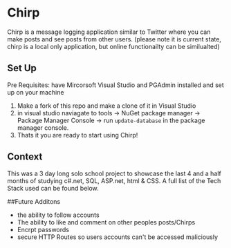 # Chirp
Chirp is a message logging application similar to Twitter where you can make posts and see posts from other users. (please note it is current state, chirp is a local only application, but online functionailty can be similualted)

## Set Up
Pre Requisites: have Mircorsoft Visual Studio and PGAdmin installed and set up on your machine
1. Make a fork of this repo and make a clone of it in Visual Studio
2. in visual studio naviagate to tools -> NuGet package manager -> Package Manager Console -> run `update-database` in the package manager console.
3. Thats it you are ready to start using Chirp!

## Context
This was a 3 day long solo school project to showcase the last 4 and a half months of studying c#.net, SQL, ASP.net, html & CSS. A full list of the Tech Stack used can be found below.

##Future Additons
- the ability to follow accounts
- The ability to like and comment on other peoples posts/Chirps
- Encrpt passwords
- secure HTTP Routes so users accounts can't be accessed maliciously
